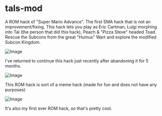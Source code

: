 # tals-mod
A ROM hack of "Super Mario Advance". The first SMA hack that is not an improvement/fixing.
This hack lets you play as Eric Cartman, Luigi morphing into Tal (the person that did this hack), Peach & "Pizza Steve" headed Toad.
Rescue the Subcons from the great "Humus" Wart and explore the modified Subcon Kingdom.

![Image](https://github.com/user-attachments/assets/324fce02-5670-43ae-a24d-3166e09624e0)

I've returned to continue this hack just recently after abandoning it for 5 months.

![Image](https://github.com/user-attachments/assets/bb06ee04-cb00-4bc9-a3d6-9f309d81361c)

This ROM hack is sort of a meme hack (made for fun and does not have any purposes)

![Image](https://github.com/user-attachments/assets/fb3641bc-2a4f-4a5f-a2e7-b179c36ac573)

It's also my first ever ROM hack, so that's pretty cool.
